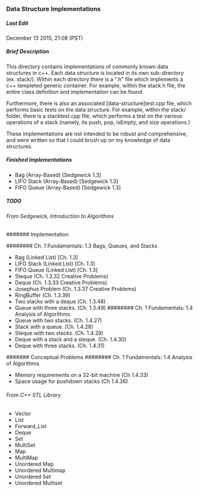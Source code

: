 ### Data Structure Implementations

##### Last Edit
December 13 2015, 21:08 (PST)

##### Brief Description

This directory contains implementations of commonly known data structures in 
c++. Each data structure is located in its own sub-directory (ex. stack/).
Within each directory there is a ".h" file which implements a c++ templeted 
generic container. For example, within the stack.h file, the entire class 
definition and implementation can be found. 

Furthermore, there is also an associated [data-structure]test.cpp file, which 
performs basic tests on the data structure. For example, within the stack/ 
folder, there is a stacktest.cpp file, which performs a test on the various operations 
of a stack (namely, its push, pop, isEmpty, and size operations.)

These implementations are not intended to be robust and comprehensive, and 
were written so that I could brush up on my knowledge of data structures.

##### Finished Implementations

- Bag (Array-Based) [Sedgewick 1.3]
- LIFO Stack (Array-Based) [Sedgewick 1.3]
- FIFO Queue (Array-Based) [Sedgewick 1.3]

##### TODO

###### From Sedgewick, Introduction to Algorithms 

####### Implementation

######## Ch. 1 Fundamentals: 1.3 Bags, Queues, and Stacks
- Bag (Linked List) [Ch. 1.3]
- LIFO Stack (Linked List) [Ch. 1.3]
- FIFO Queue (Linked List) [Ch. 1.3]
- Steque (Ch. 1.3.32 Creative Problems)
- Deque (Ch. 1.3.33 Creative Problems)
- Josephus Problem (Ch. 1.3.37 Creative Problems)
- RingBuffer (Ch. 1.3.39)
- Two stacks with a deque (Ch. 1.3.48)
- Queue with three stacks. (Ch. 1.3.49)
######## Ch. 1 Fundamentals: 1.4 Analysis of Algorithms
- Queue with two stacks. (Ch. 1.4.27)
- Stack with a queue. (Ch. 1.4.28)
- Steque with two stacks. (Ch. 1.4.29)
- Deque with a stack and a steque. (Ch. 1.4.30)
- Deque with three stacks. (Ch. 1.4.31)

####### Conceptual Problems
######## Ch. 1 Fundamentals: 1.4 Analysis of Algorithms
- Memory requirements on a 32-bit machine (Ch 1.4.33)
- Space usage for pushdown stacks (Ch 1.4.36)

###### From C++ STL Library

- Vector
- List
- Forward_List
- Deque
- Set
- MultiSet
- Map
- MultiMap
- Unordered Map
- Unordered Multimap
- Unordered Set
- Unordered Multiset


